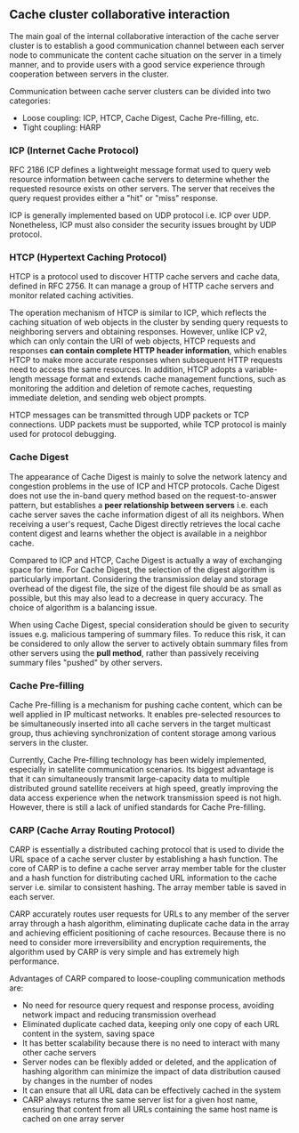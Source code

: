 ## Cache cluster collaborative interaction

The main goal of the internal collaborative interaction of the cache server cluster is to establish a good communication channel between each server node to communicate the content cache situation on the server in a timely manner, and to provide users with a good service experience through cooperation between servers in the cluster.

Communication between cache server clusters can be divided into two categories:

- Loose coupling: ICP, HTCP, Cache Digest, Cache Pre-filling, etc.
- Tight coupling: HARP

### ICP (Internet Cache Protocol)

RFC 2186 ICP defines a lightweight message format used to query web resource information between cache servers to determine whether the requested resource exists on other servers. The server that receives the query request provides either a "hit" or "miss" response.

ICP is generally implemented based on UDP protocol i.e. ICP over UDP. Nonetheless, ICP must also consider the security issues brought by UDP protocol.

### HTCP (Hypertext Caching Protocol)

HTCP is a protocol used to discover HTTP cache servers and cache data, defined in RFC 2756. It can manage a group of HTTP cache servers and monitor related caching activities.

The operation mechanism of HTCP is similar to ICP, which reflects the caching situation of web objects in the cluster by sending query requests to neighboring servers and obtaining responses. However, unlike ICP v2, which can only contain the URI of web objects, HTCP requests and responses **can contain complete HTTP header information**, which enables HTCP to make more accurate responses when subsequent HTTP requests need to access the same resources. In addition, HTCP adopts a variable-length message format and extends cache management functions, such as monitoring the addition and deletion of remote caches, requesting immediate deletion, and sending web object prompts.

HTCP messages can be transmitted through UDP packets or TCP connections. UDP packets must be supported, while TCP protocol is mainly used for protocol debugging.

### Cache Digest

The appearance of Cache Digest is mainly to solve the network latency and congestion problems in the use of ICP and HTCP protocols. Cache Digest does not use the in-band query method based on the request-to-answer pattern, but establishes a **peer relationship between servers** i.e. each cache server saves the cache information digest of all its neighbors. When receiving a user's request, Cache Digest directly retrieves the local cache content digest and learns whether the object is available in a neighbor cache.

Compared to ICP and HTCP, Cache Digest is actually a way of exchanging space for time. For Cache Digest, the selection of the digest algorithm is particularly important. Considering the transmission delay and storage overhead of the digest file, the size of the digest file should be as small as possible, but this may also lead to a decrease in query accuracy. The choice of algorithm is a balancing issue.

When using Cache Digest, special consideration should be given to security issues e.g. malicious tampering of summary files. To reduce this risk, it can be considered to only allow the server to actively obtain summary files from other servers using the **pull method**, rather than passively receiving summary files "pushed" by other servers.

### Cache Pre-filling

Cache Pre-filling is a mechanism for pushing cache content, which can be well applied in IP multicast networks. It enables pre-selected resources to be simultaneously inserted into all cache servers in the target multicast group, thus achieving synchronization of content storage among various servers in the cluster.

Currently, Cache Pre-filling technology has been widely implemented, especially in satellite communication scenarios. Its biggest advantage is that it can simultaneously transmit large-capacity data to multiple distributed ground satellite receivers at high speed, greatly improving the data access experience when the network transmission speed is not high. However, there is still a lack of unified standards for Cache Pre-filling.

### CARP (Cache Array Routing Protocol)

CARP is essentially a distributed caching protocol that is used to divide the URL space of a cache server cluster by establishing a hash function. The core of CARP is to define a cache server array member table for the cluster and a hash function for distributing cached URL information to the cache server i.e. similar to consistent hashing. The array member table is saved in each server.

CARP accurately routes user requests for URLs to any member of the server array through a hash algorithm, eliminating duplicate cache data in the array and achieving efficient positioning of cache resources. Because there is no need to consider more irreversibility and encryption requirements, the algorithm used by CARP is very simple and has extremely high performance.

Advantages of CARP compared to loose-coupling communication methods are:

- No need for resource query request and response process, avoiding network impact and reducing transmission overhead
- Eliminated duplicate cached data, keeping only one copy of each URL content in the system, saving space
- It has better scalability because there is no need to interact with many other cache servers
- Server nodes can be flexibly added or deleted, and the application of hashing algorithm can minimize the impact of data distribution caused by changes in the number of nodes
- It can ensure that all URL data can be effectively cached in the system
- CARP always returns the same server list for a given host name, ensuring that content from all URLs containing the same host name is cached on one array server

